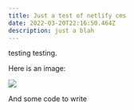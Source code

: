 ```yaml
---
title: Just a test of netlify cms
date: 2022-03-20T22:16:50.464Z
description: just a blah
---
```

testing testing.



Here is an image:

![](/img/uploads/media_images_zonal_avg_specific_humidity_65_1dfe20afb669797811b6.png)

And some code to write